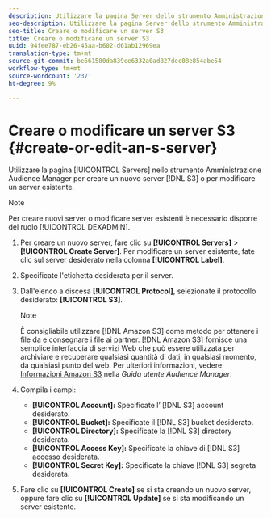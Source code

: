 ```yaml
---
description: Utilizzare la pagina Server dello strumento Amministrazione Audience Manager  per creare un nuovo server S3 o per modificare un server esistente.
seo-description: Utilizzare la pagina Server dello strumento Amministrazione Audience Manager  per creare un nuovo server S3 o per modificare un server esistente.
seo-title: Creare o modificare un server S3
title: Creare o modificare un server S3
uuid: 94fee787-eb26-45aa-b602-d61ab12969ea
translation-type: tm+mt
source-git-commit: be661580da839ce6332a0ad827dec08e854abe54
workflow-type: tm+mt
source-wordcount: '237'
ht-degree: 9%

---
```



# Creare o modificare un server S3 {#create-or-edit-an-s-server}

Utilizzare la pagina [!UICONTROL Servers] nello strumento Amministrazione Audience Manager  per creare un nuovo server [!DNL S3] o per modificare un server esistente.

>[!NOTE]
>
>Per creare nuovi server o modificare server esistenti è necessario disporre del ruolo [!UICONTROL DEXADMIN].

1. Per creare un nuovo server, fare clic su **[!UICONTROL Servers]** > **[!UICONTROL Create Server]**. Per modificare un server esistente, fate clic sul server desiderato nella colonna **[!UICONTROL Label]**.
1. Specificate l&#39;etichetta desiderata per il server.
1. Dall&#39;elenco a discesa **[!UICONTROL Protocol]**, selezionate il protocollo desiderato: **[!UICONTROL S3]**.

   >[!NOTE]
   >
   >È consigliabile utilizzare [!DNL Amazon S3] come metodo per ottenere i file da e consegnare i file ai partner. [!DNL Amazon S3] fornisce una semplice interfaccia di servizi Web che può essere utilizzata per archiviare e recuperare qualsiasi quantità di dati, in qualsiasi momento, da qualsiasi punto del web. Per ulteriori informazioni, vedere [Informazioni  Amazon S3](https://docs.adobe.com/content/help/en/audience-manager/user-guide/reference/amazon-s3.html) nella *Guida utente  Audience Manager*.

1. Compila i campi:

   * **[!UICONTROL Account]:** Specificate l’ [!DNL S3] account desiderato.
   * **[!UICONTROL Bucket]:** Specificate il  [!DNL S3] bucket desiderato.
   * **[!UICONTROL Directory]:** Specificate la  [!DNL S3] directory desiderata.
   * **[!UICONTROL Access Key]:** Specificate la chiave di  [!DNL S3] accesso desiderata.
   * **[!UICONTROL Secret Key]:** Specificate la chiave  [!DNL S3] segreta desiderata.

1. Fare clic su **[!UICONTROL Create]** se si sta creando un nuovo server, oppure fare clic su **[!UICONTROL Update]** se si sta modificando un server esistente.